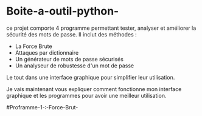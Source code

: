 # Boite-a-outil-python-
ce projet comporte 4 programme permettant tester, analyser et améliorer la sécurité des mots de passe.
Il inclut des méthodes : 
- La Force Brute 
- Attaques par dictionnaire
- Un générateur de mots de passe sécurisés 
- Un analyseur de robustesse d'un mot de passe 
      
Le tout dans une interface graphique pour simplifier leur utilisation. 

Je vais maintenant vous expliquer comment fonctionne mon interface graphique et les programmes pour avoir une meilleur utilisation. 

#Proframme-1-:-Force-Brut-
